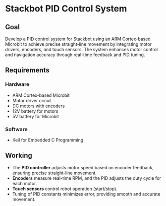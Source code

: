 # Stackbot PID Control System

## Goal
Develop a PID control system for Stackbot using an ARM Cortex-based Microbit to achieve precise straight-line movement by integrating motor drivers, encoders, and touch sensors. The system enhances motor control and navigation accuracy through real-time feedback and PID tuning.

## Requirements

### Hardware
- ARM Cortex-based Microbit
- Motor driver circuit
- DC motors with encoders
- 12V battery for motors
- 5V battery for Microbit

### Software
- Keil for Embedded C Programming

## Working
- The **PID controller** adjusts motor speed based on encoder feedback, ensuring precise straight-line movement.
- **Encoders** measure real-time RPM, and the PID adjusts the duty cycle for each motor.
- **Touch sensors** control robot operation (start/stop).
- Tuning of PID constants minimizes error, providing smooth and accurate movement.
